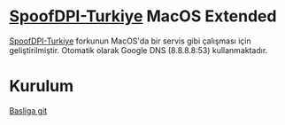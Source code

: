 # [SpoofDPI-Turkiye](https://github.com/renardev/SpoofDPI-Turkiye "SpoofDPI-Turkiye GitHub sayfası") MacOS Extended

[SpoofDPI-Turkiye](https://github.com/renardev/SpoofDPI-Turkiye "SpoofDPI-Turkiye GitHub sayfası") forkunun MacOS'da bir servis gibi çalışması için geliştirilmiştir. Otomatik olarak Google DNS (8.8.8.8:53) kullanmaktadır.

# Kurulum

[Basliga git](#kurulum)